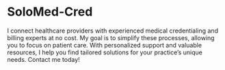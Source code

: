 # SoloMed-Cred
I connect healthcare providers with experienced medical credentialing and billing experts at no cost. My goal is to simplify these processes, allowing you to focus on patient care. With personalized support and valuable resources, I help you find tailored solutions for your practice’s unique needs. Contact me today!
